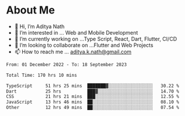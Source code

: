 # About Me

- 👋 Hi, I’m Aditya Nath
- 👀 I’m interested in ... Web and Mobile Development
- 🌱 I’m currently working on ...Type Script, React, Dart, Flutter, CI/CD
- 💞️ I’m looking to collaborate on ...Flutter and Web Projects
- 📫 How to reach me ... aditya.k.nath@gmail.com

<!--START_SECTION:waka-->

```txt
From: 01 December 2022 - To: 18 September 2023

Total Time: 170 hrs 10 mins

TypeScript     51 hrs 25 mins  ███████▓░░░░░░░░░░░░░░░░░   30.22 %
Dart           25 hrs          ███▓░░░░░░░░░░░░░░░░░░░░░   14.70 %
CSS            21 hrs 21 mins  ███░░░░░░░░░░░░░░░░░░░░░░   12.55 %
JavaScript     13 hrs 46 mins  ██░░░░░░░░░░░░░░░░░░░░░░░   08.10 %
Other          12 hrs 49 mins  ██░░░░░░░░░░░░░░░░░░░░░░░   07.54 %
```

<!--END_SECTION:waka-->

<!---
kronosking007/kronosking007 is a ✨ special ✨ repository because its `README.md` (this file) appears on your GitHub profile.
You can click the Preview link to take a look at your changes.
--->
